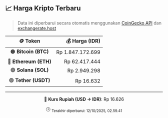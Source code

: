 

<!-- HARGA_KRIPTO -->
## 📈 Harga Kripto Terbaru

> Data ini diperbarui secara otomatis menggunakan [CoinGecko API](https://www.coingecko.com/) dan [exchangerate.host](https://exchangerate.host/)

<div align="center">

| 🪙 Token | 💰 Harga (IDR) |
|:------:|---------------:|
| 🟠 **Bitcoin (BTC)**   | Rp 1.847.172.699 |
| 🔵 **Ethereum (ETH)**  | Rp 62.417.444 |
| 🟣 **Solana (SOL)**    | Rp 2.949.298 |
| 🟢 **Tether (USDT)**   | Rp 16.632 |

---

💱 **Kurs Rupiah (USD → IDR)**: Rp 16.626

🕒 <sub>Terakhir diperbarui: 12/10/2025, 02.59.41</sub>

</div>
<!-- /HARGA_KRIPTO -->